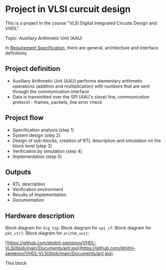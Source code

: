 # Project in VLSI curcuit design

This is a project in the course "VLSI Digital Integrated Circuits Design and VHDL".

Topic: Auxiliary Arithmetic Unit (AAU)

In [Requirement Specification](https://github.com/dmitrii-semenov/VHDL-VLSI/blob/main/Documents/Req_v2.1.pdf), there are general, architecture and interface definitions 

## Project definition
* Auxiliary Arithmetic Unit (AAU) performs elementary arithmetic operations (addition and multiplication) with numbers that are sent through the communication interface
* Data is transmitted over the SPI (AAU's slave) line, communication protocol - frames, packets, line error check 

## Project flow
* Specification analysis (step 1)
* System design (step 2)
* Design of sub-blocks, creation of RTL description and simulation on the block level (step 3)
* Verification by simulation (step 4)
* Implementation (step 5)

## Outputs
* RTL description
* Verification environment
* Results of implementation
* Documentation

## Hardware description

Block diagram for `dig_top`:
Block diagram for `spi_if`:
Block diagram for `pkt_ctrl`:
Block diagram for `arithm_unit`:

![https://github.com/dmitrii-semenov/VHDL-VLSI/blob/main/Documents/arit.jpg](https://github.com/dmitrii-semenov/VHDL-VLSI/blob/main/Documents/arit.jpg)

This block
